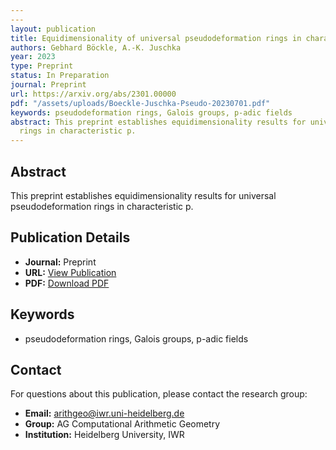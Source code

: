```yaml
---
---
layout: publication
title: Equidimensionality of universal pseudodeformation rings in characteristic p
authors: Gebhard Böckle, A.-K. Juschka
year: 2023
type: Preprint
status: In Preparation
journal: Preprint
url: https://arxiv.org/abs/2301.00000
pdf: "/assets/uploads/Boeckle-Juschka-Pseudo-20230701.pdf"
keywords: pseudodeformation rings, Galois groups, p-adic fields
abstract: This preprint establishes equidimensionality results for universal pseudodeformation
  rings in characteristic p.
---
```



## Abstract

This preprint establishes equidimensionality results for universal pseudodeformation rings in characteristic p.

## Publication Details

- **Journal:** Preprint
- **URL:** [View Publication](https://arxiv.org/abs/2301.00000)
- **PDF:** [Download PDF](/assets/uploads/Boeckle-Juschka-Pseudo-20230701.pdf)

## Keywords

- pseudodeformation rings, Galois groups, p-adic fields


## Contact

For questions about this publication, please contact the research group:
- **Email:** arithgeo@iwr.uni-heidelberg.de
- **Group:** AG Computational Arithmetic Geometry
- **Institution:** Heidelberg University, IWR